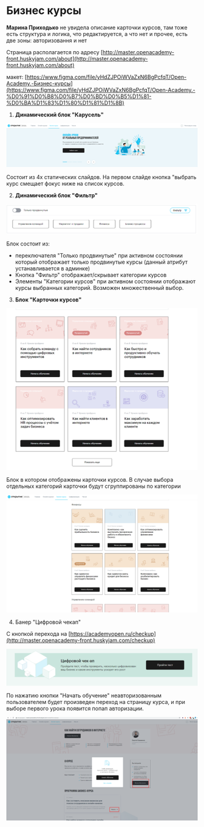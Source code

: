 # Бизнес курсы
 
 **Марина Приходько** 
 не увидела описание карточки курсов, там тоже есть структура и логика, что редактируется, а что нет и прочее, есть две зоны: авторизовання и нет

Страница располагается по адресу [http://master.openacademy-front.huskyjam.com/about](http://master.openacademy-front.huskyjam.com/about)

макет: [https://www.figma.com/file/yHdZJPOiWVaZxN6BgPcfqT/Open-Academy.-Бизнес-курсы](https://www.figma.com/file/yHdZJPOiWVaZxN6BgPcfqT/Open-Academy.-%D0%91%D0%B8%D0%B7%D0%BD%D0%B5%D1%81-%D0%BA%D1%83%D1%80%D1%81%D1%8B)

1. **Динамический блок "Карусель"**

![alt-text](./business_courses/img/business_courses.png)


Состоит из 4х статических слайдов. На первом слайде кнопка "выбрать курс смещает фокус ниже на список курсов.

2. **Динамический блок "Фильтр"**

![alt-text](./business_courses/img/business_courses_2.png)


Блок состоит из: 

- переключателя "Только продвинутые" при активном состоянии который отображает только продвинутые курсы (данный атрибут устанавливается в админке)
- Кнопка "Фильтр" отображает/скрывает категории курсов
- Элементы "Категории курсов" при активном состоянии отображают курсы выбранных категорий. Возможен множественный выбор.

3. **Блок "Карточки курсов"**

![alt-text](./business_courses/img/business_courses_3.png)


Блок в котором отображены карточки курсов. В случае выбора отдельных категорий карточки будут сгруппированы по категории

![alt-text](./business_courses/img/business_courses_4.png)


4. Банер "Цифровой чекап"

С кнопкой перехода на [https://academyopen.ru/checkup](http://master.openacademy-front.huskyjam.com/checkup)

![alt-text](./business_courses/img/business_courses_5.png)

По нажатию кнопки "Начать обучение" неавторизованным пользователем будет произведен переход на страницу курса, и при выборе первого урока появится попап авторизации.

![alt-text](./business_courses/img/business_courses_6.png)

